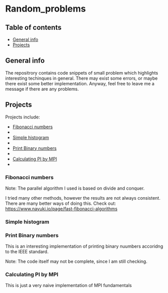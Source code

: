 # Random_problems
## Table of contents
* [General info](#general-info)
* [Projects](#projects)

## General info
The repositrory contains code snippets of small problem which highlights interesting techinques in general.
There may exist some errors, or maybe there exist some better implementation.
Anyway, feel free to leave me a message if there are any problems.
	
## Projects
Projects include:
* [Fibonacci numbers](#fibonacci-numbers)
* 
* [Simple histogram](#simple-histogram)
*
* [Print Binary numbers](#print-binary-numbers)
*
* [Calculating PI by MPI](#calculating-pi-by-mpi)
* 



### Fibonacci numbers
Note: The parallel algorithm I used is based on divide and conquer.

I tried many other methods, however the results are not always consistent.
There are many better ways of doing this.
Check out: https://www.nayuki.io/page/fast-fibonacci-algorithms 

### Simple histogram

### Print Binary numbers
This is an interesting implementation of printing binary nuumbers
accoridng to the IEEE standard.

Note: The code itself may not be complete, since I am still checking.

### Calculating PI by MPI
This is just a very naive implementation of MPI fundamentals















